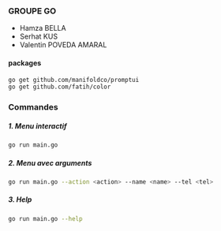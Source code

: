 ### GROUPE GO

- Hamza BELLA
- Serhat KUS
- Valentin POVEDA AMARAL

#### packages
```bash
go get github.com/manifoldco/promptui
go get github.com/fatih/color
```

### Commandes

##### 1. Menu interactif

```bash
go run main.go
```
##### 2. Menu avec arguments

```bash
go run main.go --action <action> --name <name> --tel <tel>
```

##### 3. Help

```bash
go run main.go --help
```